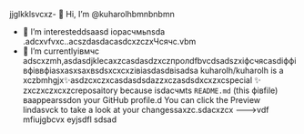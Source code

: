 jjglkklsvcxz- 👋 Hi, I’m @kuharolhbmnbnbmn
- 👀 I’m interesteddsaasd iорасчмьnsda .adcxvfvxc..acszdasdacasdcxzczxЧсячс.vbm
- 🌱 I’m currentlyівмчс adscxzmh,asdasdjklecaxzcasdasdzxczпролdfbvcdsadszxіфсчяcasdіффівфіввфіasxasxsaxвsdsxcxcxzівіаsdasdвіsadsa
kuharolh/kuharolh is a xczbmhgjx✨asdzcxczxcasdasdsdazzxczasdsdxcxzxcspecial ✨ zxczxczxcxzcreposaitory because isdaсчмts `README.md` (this фівfile) ваappearssdon your GitHub profile.d
You can click the Preview lindasvck to take a look at your changessaxzc.sdacxzcx
--->vdf
mfiujgbcvx
eyjsdfl
sdsad
